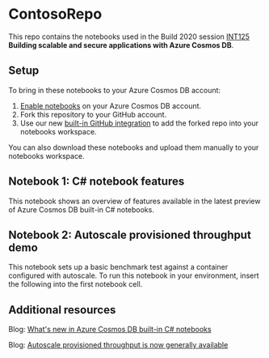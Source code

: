 # ContosoRepo

This repo contains the notebooks used in the Build 2020 session [INT125](https://mybuild.microsoft.com/sessions/6776b8ab-7f6a-45f2-afd4-5100d394f3e7?source=sessions) **Building scalable and secure applications with Azure Cosmos DB**.

## Setup
To bring in these notebooks to your Azure Cosmos DB account:
1. [Enable notebooks](https://aka.ms/cosmos-enable-notebooks) on your Azure Cosmos DB account.
1. Fork this repository to your GitHub account. 
1. Use our new [built-in GitHub integration](https://docs.microsoft.com/azure/cosmos-db/import-github-notebooks) to add the forked repo into your notebooks workspace. 

You can also download these notebooks and upload them manually to your notebooks workspace. 

## Notebook 1: C# notebook features
This notebook shows an overview of features available in the latest preview of Azure Cosmos DB built-in C# notebooks. 

## Notebook 2: Autoscale provisioned throughput demo
This notebook sets up a basic benchmark test against a container configured with autoscale. To run this notebook in your environment, insert the following into the first notebook cell. 


## Additional resources
Blog: [What's new in Azure Cosmos DB built-in C# notebooks](https://devblogs.microsoft.com/cosmosdb/csharp-notebooks/)

Blog: [Autoscale provisioned throughput is now generally available](https://devblogs.microsoft.com/cosmosdb/autoscale-serverless-offers/)
